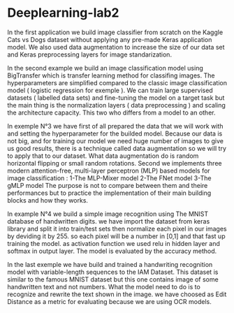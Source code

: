 # Deeplearning-lab2

In the first application we build image classifier from scratch on the Kaggle Cats vs Dogs dataset without applying any pre-made Keras application model. We also used data augmentation to increase the size of our data set and Keras preprocessing layers for image standarization.

In the second example we build an image classification model using BigTransfer which is transfer learning method for classifing images. The hyperparameters are simplified compared to the classic image classification model ( logistic regression for exemple ). We can train large supervised datasets ( labelled data sets) and fine-tuning the model on a target task but the main thing is the normalization layers ( data preprocessing ) and scaling the architecture capacity. This two who differs from a model to an other.

In exemple N°3 we have first of all prepared the data that we will work with and setting the hyperparameter for the builded model. Because our data is not big, and for training our model we need huge number of images to give us good results, there is a technique called data augmentation so we will try to apply that to our dataset. What data augmentation do is random horizontal flipping or small random rotations. Second we implements three modern attention-free, multi-layer perceptron (MLP) based models for image classification : 1-The MLP-Mixer model 2-The FNet model 3-The gMLP model The purpose is not to compare between them and theire performances but to practice the implementation of their main building blocks and how they works.

In example N°4 we build a simple image recognition using The MNIST database of handwritten digits. we have import the dataset from keras library and split it into train/test sets then normalize each pixel in our images by deviding it by 255. so each pixel will be a number in [0,1] and that fast up training the model. as activation function we used relu in hidden layer and softmax in output layer. The model is evaluated by the accuracy method.

In the last exemple we have build and trained a handwriting recognition model with variable-length sequences to the IAM Dataset. This dataset is similar to the famous MNIST dataset but this one contains image of some handwritten text and not numbers. What the model need to do is to recognize and rewrite the text shown in the image. we have choosed as Edit Distance as a metric for evaluating because we are using OCR models.

